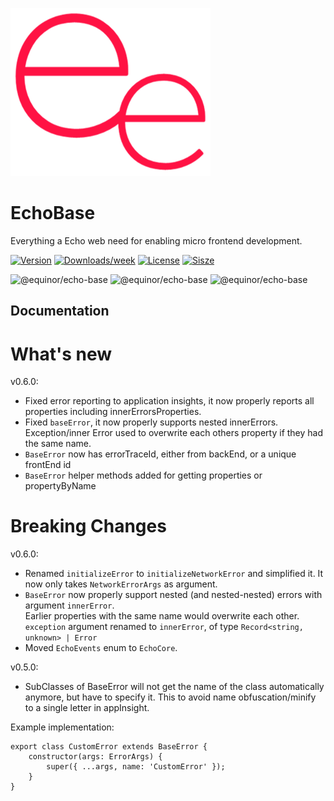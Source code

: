 ![logo](https://raw.githubusercontent.com/equinor/EchoCore/main/doc/ee.png)

# EchoBase

Everything a Echo web need for enabling micro frontend development.

[![Version](https://img.shields.io/npm/v/@equinor/echo-base.svg)](https://npmjs.org/package/@equinor/echo-base)
[![Downloads/week](https://img.shields.io/npm/dw/@equinor/echo-base.svg)](https://npmjs.org/package/@equinor/echo-base)
[![License](https://img.shields.io/npm/l/@equinor/echo-base.svg)](https://github.com/equinor/fusion/blob/master/package.json)
[![Sisze](https://img.shields.io/bundlephobia/min/@equinor/echo-base)](https://npmjs.org/package/@equinor/echo-base)

![@equinor/echo-base](https://badgen.net/bundlephobia/minzip/@equinor/echo-base) ![@equinor/echo-base](https://badgen.net/bundlephobia/min/@equinor/echo-base)
![@equinor/echo-base](https://badgen.net/bundlephobia/dependency-count/@equinor/echo-base)

## Documentation

# What's new

v0.6.0:

-   Fixed error reporting to application insights, it now properly reports all properties including innerErrorsProperties.
-   Fixed `baseError`, it now properly supports nested innerErrors. Exception/inner Error used to overwrite each others property if they had the same name.
-   `BaseError` now has errorTraceId, either from backEnd, or a unique frontEnd id
-   `BaseError` helper methods added for getting properties or propertyByName

# Breaking Changes

v0.6.0:

-   Renamed `initializeError` to `initializeNetworkError` and simplified it. It now only takes `NetworkErrorArgs` as argument.
-   `BaseError` now properly support nested (and nested-nested) errors with argument `innerError`.  
    Earlier properties with the same name would overwrite each other.  
    `exception` argument renamed to `innerError`, of type `Record<string, unknown> | Error`
- Moved `EchoEvents` enum to `EchoCore`.

v0.5.0:

-   SubClasses of BaseError will not get the name of the class automatically anymore, but have to specify it. This to avoid name obfuscation/minify to a single letter in appInsight.

Example implementation:

```
export class CustomError extends BaseError {
    constructor(args: ErrorArgs) {
        super({ ...args, name: 'CustomError' });
    }
}
```
